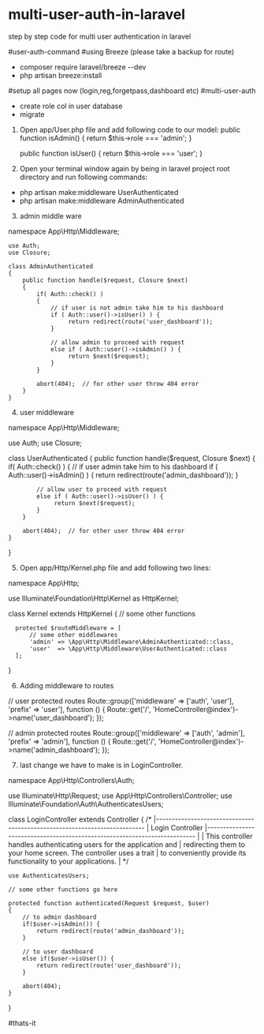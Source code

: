 # multi-user-auth-in-laravel
step by step code for multi user authentication in laravel

#user-auth-command
#using Breeze (please take a backup for route)

- composer require laravel/breeze --dev
- php artisan breeze:install

#setup all pages now (login,reg,forgetpass,dashboard etc)
#multi-user-auth

- create role col in user database
- migrate

1. Open app/User.php file and add following code to our model:
  public function isAdmin() {
       return $this->role === 'admin';
    }

    public function isUser() {
       return $this->role === 'user';
    }
    
2. Open your terminal window again by being in laravel project root directory and run following commands:
  - php artisan make:middleware UserAuthenticated
  - php artisan make:middleware AdminAuthenticated
  
3. admin middle ware 

  namespace App\Http\Middleware;

    use Auth;
    use Closure;

    class AdminAuthenticated
    {
        public function handle($request, Closure $next)
        {
            if( Auth::check() )
            {
                // if user is not admin take him to his dashboard
                if ( Auth::user()->isUser() ) {
                     return redirect(route('user_dashboard'));
                }

                // allow admin to proceed with request
                else if ( Auth::user()->isAdmin() ) {
                     return $next($request);
                }
            }

            abort(404);  // for other user throw 404 error
        }
    }

4. user middleware

  namespace App\Http\Middleware;

use Auth;
use Closure;

class UserAuthenticated
{
    public function handle($request, Closure $next)
    {
        if( Auth::check() )
        {
            // if user admin take him to his dashboard
            if ( Auth::user()->isAdmin() ) {
                 return redirect(route('admin_dashboard'));
            }

            // allow user to proceed with request
            else if ( Auth::user()->isUser() ) {
                 return $next($request);
            }
        }

        abort(404);  // for other user throw 404 error
    }
}

5. Open app/Http/Kernel.php file and add following two lines:

  namespace App\Http;

  use Illuminate\Foundation\Http\Kernel as HttpKernel;

  class Kernel extends HttpKernel
  {
      // some other functions

      protected $routeMiddleware = [
          // some other middlewares
          'admin' => \App\Http\Middleware\AdminAuthenticated::class,
          'user'  => \App\Http\Middleware\UserAuthenticated::class
      ];
  }

6. Adding middleware to routes

  // user protected routes
  Route::group(['middleware' => ['auth', 'user'], 'prefix' => 'user'], function () {
      Route::get('/', 'HomeController@index')->name('user_dashboard');
  });

  // admin protected routes
  Route::group(['middleware' => ['auth', 'admin'], 'prefix' => 'admin'], function () {
      Route::get('/', 'HomeController@index')->name('admin_dashboard');
  });

7. last change we have to make is in LoginController.

  namespace App\Http\Controllers\Auth;

use Illuminate\Http\Request;
use App\Http\Controllers\Controller;
use Illuminate\Foundation\Auth\AuthenticatesUsers;

class LoginController extends Controller
{
    /*
    |--------------------------------------------------------------------------
    | Login Controller
    |--------------------------------------------------------------------------
    |
    | This controller handles authenticating users for the application and
    | redirecting them to your home screen. The controller uses a trait
    | to conveniently provide its functionality to your applications.
    |
    */

    use AuthenticatesUsers;

    // some other functions go here

    protected function authenticated(Request $request, $user)
    {
        // to admin dashboard
        if($user->isAdmin()) {
            return redirect(route('admin_dashboard'));
        }

        // to user dashboard
        else if($user->isUser()) {
            return redirect(route('user_dashboard'));
        }

        abort(404);
    }
}

#thats-it
